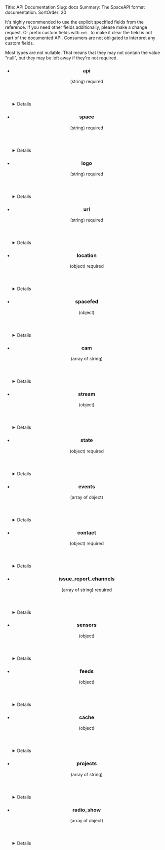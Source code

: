 Title: API Documentation
Slug: docs
Summary: The SpaceAPI format documentation.
SortOrder: 20

It's highly recommended to use the explicit specified fields from the
reference. If you need other fields additionally, please make a change request.
Or prefix custom fields with `ext_` to make it clear the field is not part of
the documented API. Consumers are not obligated to interpret any custom fields.

Most types are not nullable. That means that they may not contain the value "null",
but they may be left away if they're not required.

<ul class="group apidocs">
<li><section class="item">
<header>
<h3>api</h3><span class="type">(string)</span>
<span class="tag required">required</span>
</header>
<details class="togglable">
<summary>Details</summary>
<div>
<p>The version of SpaceAPI your endpoint uses</p>
<h4>Valid values</h4>
<p><code>0.13</code></p>
<div></details>
</section></li>
<li><section class="item">
<header>
<h3>space</h3><span class="type">(string)</span>
<span class="tag required">required</span>
</header>
<details class="togglable">
<summary>Details</summary>
<div>
<p>The name of your space</p>
<div></details>
</section></li>
<li><section class="item">
<header>
<h3>logo</h3><span class="type">(string)</span>
<span class="tag required">required</span>
</header>
<details class="togglable">
<summary>Details</summary>
<div>
<p>URL to your space logo</p>
<div></details>
</section></li>
<li><section class="item">
<header>
<h3>url</h3><span class="type">(string)</span>
<span class="tag required">required</span>
</header>
<details class="togglable">
<summary>Details</summary>
<div>
<p>URL to your space website</p>
<div></details>
</section></li>
<li><section class="item">
<header>
<h3>location</h3><span class="type">(object)</span>
<span class="tag required">required</span>
</header>
<details class="togglable">
<summary>Details</summary>
<div>
<p>Position data such as a postal address or geographic coordinates</p>
<h4>Nested object properties</h4>
<ul class="group">
<li><section class="item">
<header>
<h3>address</h3><span class="type">(string)</span>
</header>
<details class="togglable">
<summary>Details</summary>
<div>
<p>The postal address of your space (street, block, housenumber, zip code, city, whatever you usually need in your country, and the country itself).<br>Examples: <ul><li>Netzladen e.V., Breite Straße 74, 53111 Bonn, Germany</li></ul></p>
<div></details>
</section></li>
<li><section class="item">
<header>
<h3>lat</h3><span class="type">(number)</span>
<span class="tag required">required</span>
</header>
<details class="togglable">
<summary>Details</summary>
<div>
<p>Latitude of your space location, in degree with decimal places. Use positive values for locations north of the equator, negative values for locations south of equator.</p>
<div></details>
</section></li>
<li><section class="item">
<header>
<h3>lon</h3><span class="type">(number)</span>
<span class="tag required">required</span>
</header>
<details class="togglable">
<summary>Details</summary>
<div>
<p>Longitude of your space location, in degree with decimal places. Use positive values for locations west of Greenwich, and negative values for locations east of Greenwich.</p>
<div></details>
</section></li>
</ul>
<div></details>
</section></li>
<li><section class="item">
<header>
<h3>spacefed</h3><span class="type">(object)</span>
</header>
<details class="togglable">
<summary>Details</summary>
<div>
<p>A flag indicating if the hackerspace uses SpaceFED, a federated login scheme so that visiting hackers can use the space WiFi with their home space credentials.</p>
<h4>Nested object properties</h4>
<ul class="group">
<li><section class="item">
<header>
<h3>spacenet</h3><span class="type">(boolean)</span>
<span class="tag required">required</span>
</header>
<details class="togglable">
<summary>Details</summary>
<div>
<p>See the <a target="_blank" href="https://spacefed.net/wiki/index.php/Category:Howto/Spacenet">wiki</a>.</p>
<div></details>
</section></li>
<li><section class="item">
<header>
<h3>spacesaml</h3><span class="type">(boolean)</span>
<span class="tag required">required</span>
</header>
<details class="togglable">
<summary>Details</summary>
<div>
<p>See the <a target="_blank" href="https://spacefed.net/wiki/index.php/Category:Howto/Spacesaml">wiki</a>.</p>
<div></details>
</section></li>
<li><section class="item">
<header>
<h3>spacephone</h3><span class="type">(boolean)</span>
<span class="tag required">required</span>
</header>
<details class="togglable">
<summary>Details</summary>
<div>
<p>See the <a target="_blank" href="https://spacefed.net/wiki/index.php/Category:Howto/Spacephone">wiki</a>.</p>
<div></details>
</section></li>
</ul>
<div></details>
</section></li>
<li><section class="item">
<header>
<h3>cam</h3><span class="type">(array of string)</span>
</header>
<details class="togglable">
<summary>Details</summary>
<div>
<p>URL(s) of webcams in your space</p>
<h4>Minimum number of items</h4>
<p>1</p>
<h4>Nested array items</h4>
<span>string</span>
<div></details>
</section></li>
<li><section class="item">
<header>
<h3>stream</h3><span class="type">(object)</span>
</header>
<details class="togglable">
<summary>Details</summary>
<div>
<p>A mapping of stream types to stream URLs.If you use other stream types make a <a href="add-your-space" target="_blank">change request</a> or prefix yours with <samp>ext_</samp> .</p>
<h4>Nested object properties</h4>
<ul class="group">
<li><section class="item">
<header>
<h3>m4</h3><span class="type">(string)</span>
</header>
<details class="togglable">
<summary>Details</summary>
<div>
<p>Your mpg stream URL. Example: <samp>{"mp4": "http//example.org/stream.mpg"}</samp></p>
<div></details>
</section></li>
<li><section class="item">
<header>
<h3>mjpeg</h3><span class="type">(string)</span>
</header>
<details class="togglable">
<summary>Details</summary>
<div>
<p>Your mjpeg stream URL. Example: <samp>{"mjpeg": "http://example.org/stream.mjpeg"}</samp></p>
<div></details>
</section></li>
<li><section class="item">
<header>
<h3>ustream</h3><span class="type">(string)</span>
</header>
<details class="togglable">
<summary>Details</summary>
<div>
<p>Your ustream stream URL. Example: <samp>{"ustream": "http://www.ustream.tv/channel/hackspsps"}</samp></p>
<div></details>
</section></li>
</ul>
<div></details>
</section></li>
<li><section class="item">
<header>
<h3>state</h3><span class="type">(object)</span>
<span class="tag required">required</span>
</header>
<details class="togglable">
<summary>Details</summary>
<div>
<p>A collection of status-related data: actual open/closed status, icons, last change timestamp etc.</p>
<h4>Nested object properties</h4>
<ul class="group">
<li><section class="item">
<header>
<h3>open</h3><span class="type">(boolean)</span>
<span class="tag required">required</span>
<span class="tag nullable">nullable</span>
</header>
<details class="togglable">
<summary>Details</summary>
<div>
<p>A flag which indicates if the space is currently open or closed. The state 'undefined' can be achieved by assigning this field the value 'null' (without the quotes). In most (all?) programming languages this is evaluated to false so that no app should break</p>
<div></details>
</section></li>
<li><section class="item">
<header>
<h3>lastchange</h3><span class="type">(number)</span>
</header>
<details class="togglable">
<summary>Details</summary>
<div>
<p>The Unix timestamp when the space status changed most recently</p>
<div></details>
</section></li>
<li><section class="item">
<header>
<h3>trigger_person</h3><span class="type">(string)</span>
</header>
<details class="togglable">
<summary>Details</summary>
<div>
<p>The person who lastly changed the state e.g. opened or closed the space.</p>
<div></details>
</section></li>
<li><section class="item">
<header>
<h3>message</h3><span class="type">(string)</span>
</header>
<details class="togglable">
<summary>Details</summary>
<div>
<p>An additional free-form string, could be something like <samp>'open for public'</samp>, <samp>'members only'</samp> or whatever you want it to be</p>
<div></details>
</section></li>
<li><section class="item">
<header>
<h3>icon</h3><span class="type">(object)</span>
</header>
<details class="togglable">
<summary>Details</summary>
<div>
<p>Icons that show the status graphically</p>
<h4>Nested object properties</h4>
<ul class="group">
<li><section class="item">
<header>
<h3>open</h3><span class="type">(string)</span>
<span class="tag required">required</span>
</header>
<details class="togglable">
<summary>Details</summary>
<div>
<p>The URL to your customized space logo showing an open space</p>
<div></details>
</section></li>
<li><section class="item">
<header>
<h3>closed</h3><span class="type">(string)</span>
<span class="tag required">required</span>
</header>
<details class="togglable">
<summary>Details</summary>
<div>
<p>The URL to your customized space logo showing a closed space</p>
<div></details>
</section></li>
</ul>
<div></details>
</section></li>
</ul>
<div></details>
</section></li>
<li><section class="item">
<header>
<h3>events</h3><span class="type">(array of object)</span>
</header>
<details class="togglable">
<summary>Details</summary>
<div>
<p>Events which happened recently in your space and which could be interesting to the public, like 'User X has entered/triggered/did something at timestamp Z'</p>
<h4>Nested array items</h4>
<ul class="group">
<li><section class="item">
<header>
<h3>name</h3><span class="type">(string)</span>
<span class="tag required">required</span>
</header>
<details class="togglable">
<summary>Details</summary>
<div>
<p>Name or other identity of the subject (e.g. <samp>J. Random Hacker</samp>, <samp>fridge</samp>, <samp>3D printer</samp>, …)</p>
<div></details>
</section></li>
<li><section class="item">
<header>
<h3>type</h3><span class="type">(string)</span>
<span class="tag required">required</span>
</header>
<details class="togglable">
<summary>Details</summary>
<div>
<p>Action (e.g. <samp>check-in</samp>, <samp>check-out</samp>, <samp>finish-print</samp>, …). Define your own actions and use them consistently, canonical actions are not (yet) specified</p>
<div></details>
</section></li>
<li><section class="item">
<header>
<h3>timestamp</h3><span class="type">(number)</span>
<span class="tag required">required</span>
</header>
<details class="togglable">
<summary>Details</summary>
<div>
<p>Unix timestamp when the event occured</p>
<div></details>
</section></li>
<li><section class="item">
<header>
<h3>extra</h3><span class="type">(string)</span>
</header>
<details class="togglable">
<summary>Details</summary>
<div>
<p>A custom text field to give more information about the event</p>
<div></details>
</section></li>
</ul>
<div></details>
</section></li>
<li><section class="item">
<header>
<h3>contact</h3><span class="type">(object)</span>
<span class="tag required">required</span>
</header>
<details class="togglable">
<summary>Details</summary>
<div>
<p>Contact information about your space. You must define at least one which is in the list of allowed values of the issue_report_channels field.</p>
<h4>Nested object properties</h4>
<ul class="group">
<li><section class="item">
<header>
<h3>phone</h3><span class="type">(string)</span>
</header>
<details class="togglable">
<summary>Details</summary>
<div>
<p>Phone number, including country code with a leading plus sign. Example: <samp>+1 800 555 4567</samp></p>
<div></details>
</section></li>
<li><section class="item">
<header>
<h3>sip</h3><span class="type">(string)</span>
</header>
<details class="togglable">
<summary>Details</summary>
<div>
<p>URI for Voice-over-IP via SIP. Example: <samp>sip:yourspace@sip.example.org</samp></p>
<div></details>
</section></li>
<li><section class="item">
<header>
<h3>keymasters</h3><span class="type">(array of object)</span>
</header>
<details class="togglable">
<summary>Details</summary>
<div>
<p>Persons who carry a key and are able to open the space upon request. One of the fields irc_nick, phone, email or twitter must be specified.</p>
<h4>Minimum number of items</h4>
<p>1</p>
<h4>Nested array items</h4>
<ul class="group">
<li><section class="item">
<header>
<h3>name</h3><span class="type">(string)</span>
</header>
<details class="togglable">
<summary>Details</summary>
<div>
<p>Real name</p>
<div></details>
</section></li>
<li><section class="item">
<header>
<h3>irc_nick</h3><span class="type">(string)</span>
</header>
<details class="togglable">
<summary>Details</summary>
<div>
<p>Contact the person with this nickname directly in irc if available. The irc channel to be used is defined in the contact/irc field.</p>
<div></details>
</section></li>
<li><section class="item">
<header>
<h3>phone</h3><span class="type">(string)</span>
</header>
<details class="togglable">
<summary>Details</summary>
<div>
<p>Example: <samp>['+1 800 555 4567','+1 800 555 4544']</samp></p>
<div></details>
</section></li>
<li><section class="item">
<header>
<h3>email</h3><span class="type">(string)</span>
</header>
<details class="togglable">
<summary>Details</summary>
<div>
<p>Email address which can be base64 encoded.</p>
<div></details>
</section></li>
<li><section class="item">
<header>
<h3>twitter</h3><span class="type">(string)</span>
</header>
<details class="togglable">
<summary>Details</summary>
<div>
<p>Twitter username with leading <samp>@</samp>.</p>
<div></details>
</section></li>
</ul>
<div></details>
</section></li>
<li><section class="item">
<header>
<h3>irc</h3><span class="type">(string)</span>
</header>
<details class="togglable">
<summary>Details</summary>
<div>
<p>URL of the IRC channel, in the form <samp>irc://example.org/#channelname</samp></p>
<div></details>
</section></li>
<li><section class="item">
<header>
<h3>twitter</h3><span class="type">(string)</span>
</header>
<details class="togglable">
<summary>Details</summary>
<div>
<p>Twitter handle, with leading @</p>
<div></details>
</section></li>
<li><section class="item">
<header>
<h3>facebook</h3><span class="type">(string)</span>
</header>
<details class="togglable">
<summary>Details</summary>
<div>
<p>Facebook account URL.</p>
<div></details>
</section></li>
<li><section class="item">
<header>
<h3>google</h3><span class="type">(object)</span>
</header>
<details class="togglable">
<summary>Details</summary>
<div>
<p>Google services.</p>
<h4>Nested object properties</h4>
<ul class="group">
<li><section class="item">
<header>
<h3>plus</h3><span class="type">(string)</span>
</header>
<details class="togglable">
<summary>Details</summary>
<div>
<p>Google plus URL.</p>
<div></details>
</section></li>
</ul>
<div></details>
</section></li>
<li><section class="item">
<header>
<h3>identica</h3><span class="type">(string)</span>
</header>
<details class="togglable">
<summary>Details</summary>
<div>
<p>Identi.ca or StatusNet account, in the form <samp>yourspace@example.org</samp></p>
<div></details>
</section></li>
<li><section class="item">
<header>
<h3>foursquare</h3><span class="type">(string)</span>
</header>
<details class="togglable">
<summary>Details</summary>
<div>
<p>Foursquare ID, in the form <samp>4d8a9114d85f3704eab301dc</samp>.</p>
<div></details>
</section></li>
<li><section class="item">
<header>
<h3>email</h3><span class="type">(string)</span>
</header>
<details class="togglable">
<summary>Details</summary>
<div>
<p>E-mail address for contacting your space. If this is a mailing list consider to use the contact/ml field.</p>
<div></details>
</section></li>
<li><section class="item">
<header>
<h3>ml</h3><span class="type">(string)</span>
</header>
<details class="togglable">
<summary>Details</summary>
<div>
<p>The e-mail address of your mailing list. If you use Google Groups then the e-mail looks like <samp>your-group@googlegroups.com</samp>.</p>
<div></details>
</section></li>
<li><section class="item">
<header>
<h3>jabber</h3><span class="type">(string)</span>
</header>
<details class="togglable">
<summary>Details</summary>
<div>
<p>A public Jabber/XMPP multi-user chatroom in the form <samp>chatroom@conference.example.net</samp></p>
<div></details>
</section></li>
<li><section class="item">
<header>
<h3>issue_mail</h3><span class="type">(string)</span>
</header>
<details class="togglable">
<summary>Details</summary>
<div>
<p>A seperate email address for issue reports (see the <em>issue_report_channels</em> field). This value can be Base64-encoded.</p>
<div></details>
</section></li>
</ul>
<div></details>
</section></li>
<li><section class="item">
<header>
<h3>issue_report_channels</h3><span class="type">(array of string)</span>
<span class="tag required">required</span>
</header>
<details class="togglable">
<summary>Details</summary>
<div>
<p>This array defines all communication channels where you want to get automated issue reports about your SpaceAPI endpoint from the revalidator. This field is meant for internal usage only and it should never be consumed by any app. At least one channel must be defined. Please consider that when using <samp>ml</samp> the mailing list moderator has to moderate incoming emails or add the sender email to the subscribers. If you don't break your SpaceAPI implementation you won't get any notifications ;-)</p>
<h4>Minimum number of items</h4>
<p>1</p>
<h4>Nested array items</h4>
<span>string</span>
<h5>Valid values</h5>
<p><code>email</code> | <code>issue_mail</code> | <code>twitter</code> | <code>ml</code></p>
<div></details>
</section></li>
<li><section class="item">
<header>
<h3>sensors</h3><span class="type">(object)</span>
</header>
<details class="togglable">
<summary>Details</summary>
<div>
<p>Data of various sensors in your space (e.g. temperature, humidity, amount of Club-Mate left, …). The only canonical property is the <em>temp</em> property, additional sensor types may be defined by you. In this case, you are requested to share your definition for inclusion in this specification.</p>
<h4>Nested object properties</h4>
<ul class="group">
<li><section class="item">
<header>
<h3>temperature</h3><span class="type">(array of object)</span>
</header>
<details class="togglable">
<summary>Details</summary>
<div>
<p>Temperature sensor. To convert from one unit of temperature to another consider <a href="http://en.wikipedia.org/wiki/Temperature_conversion_formulas" target="_blank">Wikipedia</a>.</p>
<h4>Nested array items</h4>
<ul class="group">
<li><section class="item">
<header>
<h3>value</h3><span class="type">(number)</span>
<span class="tag required">required</span>
</header>
<details class="togglable">
<summary>Details</summary>
<div>
<p>The sensor value</p>
<div></details>
</section></li>
<li><section class="item">
<header>
<h3>unit</h3><span class="type">(string)</span>
<span class="tag required">required</span>
</header>
<details class="togglable">
<summary>Details</summary>
<div>
<p>The unit of the sensor value.</p>
<h4>Valid values</h4>
<p><code>°C</code> | <code>°F</code> | <code>K</code> | <code>°De</code> | <code>°N</code> | <code>°R</code> | <code>°Ré</code> | <code>°Rø</code></p>
<div></details>
</section></li>
<li><section class="item">
<header>
<h3>location</h3><span class="type">(string)</span>
<span class="tag required">required</span>
</header>
<details class="togglable">
<summary>Details</summary>
<div>
<p>The location of your sensor such as <samp>Outside</samp>, <samp>Inside</samp>, <samp>Ceiling</samp>, <samp>Roof</samp> or <samp>Room 1</samp>.</p>
<div></details>
</section></li>
<li><section class="item">
<header>
<h3>name</h3><span class="type">(string)</span>
</header>
<details class="togglable">
<summary>Details</summary>
<div>
<p>This field is an additional field to give your sensor a name. This can be useful if you have multiple sensors in the same location.</p>
<div></details>
</section></li>
<li><section class="item">
<header>
<h3>description</h3><span class="type">(string)</span>
</header>
<details class="togglable">
<summary>Details</summary>
<div>
<p>An extra field that you can use to attach some additional information to this sensor instance.</p>
<div></details>
</section></li>
</ul>
<div></details>
</section></li>
<li><section class="item">
<header>
<h3>door_locked</h3><span class="type">(array of object)</span>
</header>
<details class="togglable">
<summary>Details</summary>
<div>
<p>Sensor type to indicate if a certain door is locked.</p>
<h4>Nested array items</h4>
<ul class="group">
<li><section class="item">
<header>
<h3>value</h3><span class="type">(boolean)</span>
<span class="tag required">required</span>
</header>
<details class="togglable">
<summary>Details</summary>
<div>
<p>The sensor value</p>
<div></details>
</section></li>
<li><section class="item">
<header>
<h3>location</h3><span class="type">(string)</span>
<span class="tag required">required</span>
</header>
<details class="togglable">
<summary>Details</summary>
<div>
<p>The location of your sensor such as <samp>front door</samp>, <samp>chill room</samp> or <samp>lab</samp>.</p>
<div></details>
</section></li>
<li><section class="item">
<header>
<h3>name</h3><span class="type">(string)</span>
</header>
<details class="togglable">
<summary>Details</summary>
<div>
<p>This field is an additional field to give your sensor a name. This can be useful if you have multiple sensors in the same location.</p>
<div></details>
</section></li>
<li><section class="item">
<header>
<h3>description</h3><span class="type">(string)</span>
</header>
<details class="togglable">
<summary>Details</summary>
<div>
<p>An extra field that you can use to attach some additional information to this sensor instance.</p>
<div></details>
</section></li>
</ul>
<div></details>
</section></li>
<li><section class="item">
<header>
<h3>barometer</h3><span class="type">(array of object)</span>
</header>
<details class="togglable">
<summary>Details</summary>
<div>
<p>Barometer sensor</p>
<h4>Nested array items</h4>
<ul class="group">
<li><section class="item">
<header>
<h3>value</h3><span class="type">(number)</span>
<span class="tag required">required</span>
</header>
<details class="togglable">
<summary>Details</summary>
<div>
<p>The sensor value</p>
<div></details>
</section></li>
<li><section class="item">
<header>
<h3>unit</h3><span class="type">(string)</span>
<span class="tag required">required</span>
</header>
<details class="togglable">
<summary>Details</summary>
<div>
<p>The unit of the sensor value. You should always define the unit though if the sensor is a flag of a boolean type then you can of course omit it.</p>
<h4>Valid values</h4>
<p><code>hPA</code></p>
<div></details>
</section></li>
<li><section class="item">
<header>
<h3>location</h3><span class="type">(string)</span>
<span class="tag required">required</span>
</header>
<details class="togglable">
<summary>Details</summary>
<div>
<p>The location of your sensor such as <samp>Outside</samp>, <samp>Inside</samp>, <samp>Ceiling</samp>, <samp>Roof</samp> or <samp>Room 1</samp>.</p>
<div></details>
</section></li>
<li><section class="item">
<header>
<h3>name</h3><span class="type">(string)</span>
</header>
<details class="togglable">
<summary>Details</summary>
<div>
<p>This field is an additional field to give your sensor a name. This can be useful if you have multiple sensors in the same location.</p>
<div></details>
</section></li>
<li><section class="item">
<header>
<h3>description</h3><span class="type">(string)</span>
</header>
<details class="togglable">
<summary>Details</summary>
<div>
<p>An extra field that you can use to attach some additional information to this sensor instance.</p>
<div></details>
</section></li>
</ul>
<div></details>
</section></li>
<li><section class="item">
<header>
<h3>radiation</h3><span class="type">(object)</span>
</header>
<details class="togglable">
<summary>Details</summary>
<div>
<p>Compound radiation sensor. Check this <a rel="nofollow" href="https://sites.google.com/site/diygeigercounter/gm-tubes-supported" target="_blank">resource</a>.</p>
<h4>Nested object properties</h4>
<ul class="group">
<li><section class="item">
<header>
<h3>alpha</h3><span class="type">(array of object)</span>
</header>
<details class="togglable">
<summary>Details</summary>
<div>
<p>An alpha sensor</p>
<h4>Nested array items</h4>
<ul class="group">
<li><section class="item">
<header>
<h3>value</h3><span class="type">(number)</span>
<span class="tag required">required</span>
</header>
<details class="togglable">
<summary>Details</summary>
<div>
<p>Observed counts per minute (ocpm) or actual radiation value. If the value are the observed counts then the dead_time and conversion_factor fields must be defined as well. CPM formula: <div>cpm = ocpm ( 1 + 1 / (1 - ocpm x dead_time) )</div> Conversion formula: <div>µSv/h = cpm x conversion_factor</div></p>
<div></details>
</section></li>
<li><section class="item">
<header>
<h3>unit</h3><span class="type">(string)</span>
<span class="tag required">required</span>
</header>
<details class="togglable">
<summary>Details</summary>
<div>
<p>Choose the appropriate unit for your radiation sensor instance.</p>
<h4>Valid values</h4>
<p><code>cpm</code> | <code>r/h</code> | <code>µSv/h</code> | <code>mSv/a</code> | <code>µSv/a</code></p>
<div></details>
</section></li>
<li><section class="item">
<header>
<h3>dead_time</h3><span class="type">(number)</span>
</header>
<details class="togglable">
<summary>Details</summary>
<div>
<p>The dead time in µs. See the description of the value field to see how to use the dead time.</p>
<div></details>
</section></li>
<li><section class="item">
<header>
<h3>conversion_factor</h3><span class="type">(number)</span>
</header>
<details class="togglable">
<summary>Details</summary>
<div>
<p>The conversion from the <em>cpm</em> unit to another unit hardly depends on your tube type. See the description of the value field to see how to use the conversion factor. <strong>Note:</strong> only trust your manufacturer if it comes to the actual factor value. The internet seems <a rel="nofollow" href="http://sapporohibaku.wordpress.com/2011/10/15/conversion-factor/" target="_blank">full of wrong copy & pastes</a>, don't even trust your neighbour hackerspace. If in doubt ask the tube manufacturer.</p>
<div></details>
</section></li>
<li><section class="item">
<header>
<h3>location</h3><span class="type">(string)</span>
</header>
<details class="togglable">
<summary>Details</summary>
<div>
<p>The location of your sensor such as <samp>Outside</samp>, <samp>Inside</samp>, <samp>Ceiling</samp>, <samp>Roof</samp> or <samp>Room 1</samp>.</p>
<div></details>
</section></li>
<li><section class="item">
<header>
<h3>name</h3><span class="type">(string)</span>
</header>
<details class="togglable">
<summary>Details</summary>
<div>
<p>This field is an additional field to give your sensor a name. This can be useful if you have multiple sensors in the same location.</p>
<div></details>
</section></li>
<li><section class="item">
<header>
<h3>description</h3><span class="type">(string)</span>
</header>
<details class="togglable">
<summary>Details</summary>
<div>
<p>An extra field that you can use to attach some additional information to this sensor instance.</p>
<div></details>
</section></li>
</ul>
<div></details>
</section></li>
<li><section class="item">
<header>
<h3>beta</h3><span class="type">(array of object)</span>
</header>
<details class="togglable">
<summary>Details</summary>
<div>
<p>A beta sensor</p>
<h4>Nested array items</h4>
<ul class="group">
<li><section class="item">
<header>
<h3>value</h3><span class="type">(number)</span>
<span class="tag required">required</span>
</header>
<details class="togglable">
<summary>Details</summary>
<div>
<p>Observed counts per minute (ocpm) or actual radiation value. If the value are the observed counts then the dead_time and conversion_factor fields must be defined as well. CPM formula: <div>cpm = ocpm ( 1 + 1 / (1 - ocpm x dead_time) )</div> Conversion formula: <div>µSv/h = cpm x conversion_factor</div></p>
<div></details>
</section></li>
<li><section class="item">
<header>
<h3>unit</h3><span class="type">(string)</span>
<span class="tag required">required</span>
</header>
<details class="togglable">
<summary>Details</summary>
<div>
<p>Choose the appropriate unit for your radiation sensor instance.</p>
<h4>Valid values</h4>
<p><code>cpm</code> | <code>r/h</code> | <code>µSv/h</code> | <code>mSv/a</code> | <code>µSv/a</code></p>
<div></details>
</section></li>
<li><section class="item">
<header>
<h3>dead_time</h3><span class="type">(number)</span>
</header>
<details class="togglable">
<summary>Details</summary>
<div>
<p>The dead time in µs. See the description of the value field to see how to use the dead time.</p>
<div></details>
</section></li>
<li><section class="item">
<header>
<h3>conversion_factor</h3><span class="type">(number)</span>
</header>
<details class="togglable">
<summary>Details</summary>
<div>
<p>The conversion from the <em>cpm</em> unit to another unit hardly depends on your tube type. See the description of the value field to see how to use the conversion factor. <strong>Note:</strong> only trust your manufacturer if it comes to the actual factor value. The internet seems <a rel="nofollow" href="http://sapporohibaku.wordpress.com/2011/10/15/conversion-factor/" target="_blank">full of wrong copy & pastes</a>, don't even trust your neighbour hackerspace. If in doubt ask the tube manufacturer.</p>
<div></details>
</section></li>
<li><section class="item">
<header>
<h3>location</h3><span class="type">(string)</span>
</header>
<details class="togglable">
<summary>Details</summary>
<div>
<p>The location of your sensor such as <samp>Outside</samp>, <samp>Inside</samp>, <samp>Ceiling</samp>, <samp>Roof</samp> or <samp>Room 1</samp>.</p>
<div></details>
</section></li>
<li><section class="item">
<header>
<h3>name</h3><span class="type">(string)</span>
</header>
<details class="togglable">
<summary>Details</summary>
<div>
<p>This field is an additional field to give your sensor a name. This can be useful if you have multiple sensors in the same location.</p>
<div></details>
</section></li>
<li><section class="item">
<header>
<h3>description</h3><span class="type">(string)</span>
</header>
<details class="togglable">
<summary>Details</summary>
<div>
<p>An extra field that you can use to attach some additional information to this sensor instance.</p>
<div></details>
</section></li>
</ul>
<div></details>
</section></li>
<li><section class="item">
<header>
<h3>gamma</h3><span class="type">(array of object)</span>
</header>
<details class="togglable">
<summary>Details</summary>
<div>
<p>A gamma sensor</p>
<h4>Nested array items</h4>
<ul class="group">
<li><section class="item">
<header>
<h3>value</h3><span class="type">(number)</span>
<span class="tag required">required</span>
</header>
<details class="togglable">
<summary>Details</summary>
<div>
<p>Observed counts per minute (ocpm) or actual radiation value. If the value are the observed counts then the dead_time and conversion_factor fields must be defined as well. CPM formula: <div>cpm = ocpm ( 1 + 1 / (1 - ocpm x dead_time) )</div> Conversion formula: <div>µSv/h = cpm x conversion_factor</div></p>
<div></details>
</section></li>
<li><section class="item">
<header>
<h3>unit</h3><span class="type">(string)</span>
<span class="tag required">required</span>
</header>
<details class="togglable">
<summary>Details</summary>
<div>
<p>Choose the appropriate unit for your radiation sensor instance.</p>
<h4>Valid values</h4>
<p><code>cpm</code> | <code>r/h</code> | <code>µSv/h</code> | <code>mSv/a</code> | <code>µSv/a</code></p>
<div></details>
</section></li>
<li><section class="item">
<header>
<h3>dead_time</h3><span class="type">(number)</span>
</header>
<details class="togglable">
<summary>Details</summary>
<div>
<p>The dead time in µs. See the description of the value field to see how to use the dead time.</p>
<div></details>
</section></li>
<li><section class="item">
<header>
<h3>conversion_factor</h3><span class="type">(number)</span>
</header>
<details class="togglable">
<summary>Details</summary>
<div>
<p>The conversion from the <em>cpm</em> unit to another unit hardly depends on your tube type. See the description of the value field to see how to use the conversion factor. <strong>Note:</strong> only trust your manufacturer if it comes to the actual factor value. The internet seems <a rel="nofollow" href="http://sapporohibaku.wordpress.com/2011/10/15/conversion-factor/" target="_blank">full of wrong copy & pastes</a>, don't even trust your neighbour hackerspace. If in doubt ask the tube manufacturer.</p>
<div></details>
</section></li>
<li><section class="item">
<header>
<h3>location</h3><span class="type">(string)</span>
</header>
<details class="togglable">
<summary>Details</summary>
<div>
<p>The location of your sensor such as <samp>Outside</samp>, <samp>Inside</samp>, <samp>Ceiling</samp>, <samp>Roof</samp> or <samp>Room 1</samp>.</p>
<div></details>
</section></li>
<li><section class="item">
<header>
<h3>name</h3><span class="type">(string)</span>
</header>
<details class="togglable">
<summary>Details</summary>
<div>
<p>This field is an additional field to give your sensor a name. This can be useful if you have multiple sensors in the same location.</p>
<div></details>
</section></li>
<li><section class="item">
<header>
<h3>description</h3><span class="type">(string)</span>
</header>
<details class="togglable">
<summary>Details</summary>
<div>
<p>An extra field that you can use to attach some additional information to this sensor instance.</p>
<div></details>
</section></li>
</ul>
<div></details>
</section></li>
<li><section class="item">
<header>
<h3>beta_gamma</h3><span class="type">(array of object)</span>
</header>
<details class="togglable">
<summary>Details</summary>
<div>
<p>A sensor which cannot filter beta and gamma radiation seperately.</p>
<h4>Nested array items</h4>
<ul class="group">
<li><section class="item">
<header>
<h3>value</h3><span class="type">(number)</span>
<span class="tag required">required</span>
</header>
<details class="togglable">
<summary>Details</summary>
<div>
<p>Observed counts per minute (ocpm) or actual radiation value. If the value are the observed counts then the dead_time and conversion_factor fields must be defined as well. CPM formula: <div>cpm = ocpm ( 1 + 1 / (1 - ocpm x dead_time) )</div> Conversion formula: <div>µSv/h = cpm x conversion_factor</div></p>
<div></details>
</section></li>
<li><section class="item">
<header>
<h3>unit</h3><span class="type">(string)</span>
<span class="tag required">required</span>
</header>
<details class="togglable">
<summary>Details</summary>
<div>
<p>Choose the appropriate unit for your radiation sensor instance.</p>
<h4>Valid values</h4>
<p><code>cpm</code> | <code>r/h</code> | <code>µSv/h</code> | <code>mSv/a</code> | <code>µSv/a</code></p>
<div></details>
</section></li>
<li><section class="item">
<header>
<h3>dead_time</h3><span class="type">(number)</span>
</header>
<details class="togglable">
<summary>Details</summary>
<div>
<p>The dead time in µs. See the description of the value field to see how to use the dead time.</p>
<div></details>
</section></li>
<li><section class="item">
<header>
<h3>conversion_factor</h3><span class="type">(number)</span>
</header>
<details class="togglable">
<summary>Details</summary>
<div>
<p>The conversion from the <em>cpm</em> unit to another unit hardly depends on your tube type. See the description of the value field to see how to use the conversion factor. <strong>Note:</strong> only trust your manufacturer if it comes to the actual factor value. The internet seems <a rel="nofollow" href="http://sapporohibaku.wordpress.com/2011/10/15/conversion-factor/" target="_blank">full of wrong copy & pastes</a>, don't even trust your neighbour hackerspace. If in doubt ask the tube manufacturer.</p>
<div></details>
</section></li>
<li><section class="item">
<header>
<h3>location</h3><span class="type">(string)</span>
</header>
<details class="togglable">
<summary>Details</summary>
<div>
<p>The location of your sensor such as <samp>Outside</samp>, <samp>Inside</samp>, <samp>Ceiling</samp>, <samp>Roof</samp> or <samp>Room 1</samp>.</p>
<div></details>
</section></li>
<li><section class="item">
<header>
<h3>name</h3><span class="type">(string)</span>
</header>
<details class="togglable">
<summary>Details</summary>
<div>
<p>This field is an additional field to give your sensor a name. This can be useful if you have multiple sensors in the same location.</p>
<div></details>
</section></li>
<li><section class="item">
<header>
<h3>description</h3><span class="type">(string)</span>
</header>
<details class="togglable">
<summary>Details</summary>
<div>
<p>An extra field that you can use to attach some additional information to this sensor instance.</p>
<div></details>
</section></li>
</ul>
<div></details>
</section></li>
</ul>
<div></details>
</section></li>
<li><section class="item">
<header>
<h3>humidity</h3><span class="type">(array of object)</span>
</header>
<details class="togglable">
<summary>Details</summary>
<div>
<p>Humidity sensor</p>
<h4>Nested array items</h4>
<ul class="group">
<li><section class="item">
<header>
<h3>value</h3><span class="type">(number)</span>
<span class="tag required">required</span>
</header>
<details class="togglable">
<summary>Details</summary>
<div>
<p>The sensor value</p>
<div></details>
</section></li>
<li><section class="item">
<header>
<h3>unit</h3><span class="type">(string)</span>
<span class="tag required">required</span>
</header>
<details class="togglable">
<summary>Details</summary>
<div>
<p>The unit of the sensor value. You should always define the unit though if the sensor is a flag of a boolean type then you can of course omit it.</p>
<h4>Valid values</h4>
<p><code>%</code></p>
<div></details>
</section></li>
<li><section class="item">
<header>
<h3>location</h3><span class="type">(string)</span>
<span class="tag required">required</span>
</header>
<details class="togglable">
<summary>Details</summary>
<div>
<p>The location of your sensor such as <samp>Outside</samp>, <samp>Inside</samp>, <samp>Ceiling</samp>, <samp>Roof</samp> or <samp>Room 1</samp>.</p>
<div></details>
</section></li>
<li><section class="item">
<header>
<h3>name</h3><span class="type">(string)</span>
</header>
<details class="togglable">
<summary>Details</summary>
<div>
<p>This field is an additional field to give your sensor a name. This can be useful if you have multiple sensors in the same location.</p>
<div></details>
</section></li>
<li><section class="item">
<header>
<h3>description</h3><span class="type">(string)</span>
</header>
<details class="togglable">
<summary>Details</summary>
<div>
<p>An extra field that you can use to attach some additional information to this sensor instance.</p>
<div></details>
</section></li>
</ul>
<div></details>
</section></li>
<li><section class="item">
<header>
<h3>beverage_supply</h3><span class="type">(array of object)</span>
</header>
<details class="togglable">
<summary>Details</summary>
<div>
<p>How much Mate and beer is in your fridge?</p>
<h4>Nested array items</h4>
<ul class="group">
<li><section class="item">
<header>
<h3>value</h3><span class="type">(number)</span>
<span class="tag required">required</span>
</header>
<details class="togglable">
<summary>Details</summary>
<div>
<p>The sensor value</p>
<div></details>
</section></li>
<li><section class="item">
<header>
<h3>unit</h3><span class="type">(string)</span>
<span class="tag required">required</span>
</header>
<details class="togglable">
<summary>Details</summary>
<div>
<p>The unit, either <samp>btl</samp> for bottles or <samp>crt</samp> for crates.</p>
<h4>Valid values</h4>
<p><code>btl</code> | <code>crt</code></p>
<div></details>
</section></li>
<li><section class="item">
<header>
<h3>location</h3><span class="type">(string)</span>
</header>
<details class="togglable">
<summary>Details</summary>
<div>
<p>The location of your sensor such as <samp>Room 1</samp> or <samp>Room 2</samp> or <samp>Room 3</samp>, <samp>Roof</samp> or <samp>Room 1</samp>.</p>
<div></details>
</section></li>
<li><section class="item">
<header>
<h3>name</h3><span class="type">(string)</span>
</header>
<details class="togglable">
<summary>Details</summary>
<div>
<p>This field is an additional field to give your sensor a name. This can be useful if you have multiple sensors in the same location.</p>
<div></details>
</section></li>
<li><section class="item">
<header>
<h3>description</h3><span class="type">(string)</span>
</header>
<details class="togglable">
<summary>Details</summary>
<div>
<p>An extra field that you can use to attach some additional information to this sensor instance.</p>
<div></details>
</section></li>
</ul>
<div></details>
</section></li>
<li><section class="item">
<header>
<h3>power_consumption</h3><span class="type">(array of object)</span>
</header>
<details class="togglable">
<summary>Details</summary>
<div>
<p>The power consumption of a specific device or of your whole space.</p>
<h4>Nested array items</h4>
<ul class="group">
<li><section class="item">
<header>
<h3>value</h3><span class="type">(number)</span>
<span class="tag required">required</span>
</header>
<details class="togglable">
<summary>Details</summary>
<div>
<p>The sensor value</p>
<div></details>
</section></li>
<li><section class="item">
<header>
<h3>unit</h3><span class="type">(string)</span>
<span class="tag required">required</span>
</header>
<details class="togglable">
<summary>Details</summary>
<div>
<p>The unit of the sensor value. You should always define the unit though if the sensor is a flag of a boolean type then you can of course omit it.</p>
<h4>Valid values</h4>
<p><code>mW</code> | <code>W</code> | <code>VA</code></p>
<div></details>
</section></li>
<li><section class="item">
<header>
<h3>location</h3><span class="type">(string)</span>
<span class="tag required">required</span>
</header>
<details class="togglable">
<summary>Details</summary>
<div>
<p>The location of your sensor such as <samp>Outside</samp>, <samp>Inside</samp>, <samp>Ceiling</samp>, <samp>Roof</samp> or <samp>Room 1</samp>.</p>
<div></details>
</section></li>
<li><section class="item">
<header>
<h3>name</h3><span class="type">(string)</span>
</header>
<details class="togglable">
<summary>Details</summary>
<div>
<p>This field is an additional field to give your sensor a name. This can be useful if you have multiple sensors in the same location.</p>
<div></details>
</section></li>
<li><section class="item">
<header>
<h3>description</h3><span class="type">(string)</span>
</header>
<details class="togglable">
<summary>Details</summary>
<div>
<p>An extra field that you can use to attach some additional information to this sensor instance.</p>
<div></details>
</section></li>
</ul>
<div></details>
</section></li>
<li><section class="item">
<header>
<h3>wind</h3><span class="type">(array of object)</span>
</header>
<details class="togglable">
<summary>Details</summary>
<div>
<p>Your wind sensor.</p>
<h4>Nested array items</h4>
<ul class="group">
<li><section class="item">
<header>
<h3>properties</h3><span class="type">(object)</span>
<span class="tag required">required</span>
</header>
<details class="togglable">
<summary>Details</summary>
<div>
<p></p>
<h4>Nested object properties</h4>
<ul class="group">
<li><section class="item">
<header>
<h3>speed</h3><span class="type">(object)</span>
<span class="tag required">required</span>
</header>
<details class="togglable">
<summary>Details</summary>
<div>
<p></p>
<h4>Nested object properties</h4>
<ul class="group">
<li><section class="item">
<header>
<h3>value</h3><span class="type">(number)</span>
<span class="tag required">required</span>
</header>
<details class="togglable">
<summary>Details</summary>
<div>
<p>The sensor value</p>
<div></details>
</section></li>
<li><section class="item">
<header>
<h3>unit</h3><span class="type">(string)</span>
<span class="tag required">required</span>
</header>
<details class="togglable">
<summary>Details</summary>
<div>
<p>The unit of the sensor value. You should always define the unit though if the sensor is a flag of a boolean type then you can of course omit it.</p>
<h4>Valid values</h4>
<p><code>m/s</code> | <code>km/h</code> | <code>kn</code></p>
<div></details>
</section></li>
</ul>
<div></details>
</section></li>
<li><section class="item">
<header>
<h3>gust</h3><span class="type">(object)</span>
<span class="tag required">required</span>
</header>
<details class="togglable">
<summary>Details</summary>
<div>
<p></p>
<h4>Nested object properties</h4>
<ul class="group">
<li><section class="item">
<header>
<h3>value</h3><span class="type">(number)</span>
<span class="tag required">required</span>
</header>
<details class="togglable">
<summary>Details</summary>
<div>
<p>The sensor value</p>
<div></details>
</section></li>
<li><section class="item">
<header>
<h3>unit</h3><span class="type">(string)</span>
<span class="tag required">required</span>
</header>
<details class="togglable">
<summary>Details</summary>
<div>
<p>The unit of the sensor value. You should always define the unit though if the sensor is a flag of a boolean type then you can of course omit it.</p>
<h4>Valid values</h4>
<p><code>m/s</code> | <code>km/h</code> | <code>kn</code></p>
<div></details>
</section></li>
</ul>
<div></details>
</section></li>
<li><section class="item">
<header>
<h3>direction</h3><span class="type">(object)</span>
<span class="tag required">required</span>
</header>
<details class="togglable">
<summary>Details</summary>
<div>
<p>The wind direction in degrees. Use this <a href="https://github.com/slopjong/OpenSpaceLint/issues/80" target="_blank_">mapping</a> to convert the degrees into a string.</p>
<h4>Nested object properties</h4>
<ul class="group">
<li><section class="item">
<header>
<h3>value</h3><span class="type">(number)</span>
<span class="tag required">required</span>
</header>
<details class="togglable">
<summary>Details</summary>
<div>
<p>The sensor value</p>
<div></details>
</section></li>
<li><section class="item">
<header>
<h3>unit</h3><span class="type">(string)</span>
<span class="tag required">required</span>
</header>
<details class="togglable">
<summary>Details</summary>
<div>
<p>The unit of the sensor value. You should always define the unit though if the sensor is a flag of a boolean type then you can of course omit it.</p>
<h4>Valid values</h4>
<p><code>°</code></p>
<div></details>
</section></li>
</ul>
<div></details>
</section></li>
<li><section class="item">
<header>
<h3>elevation</h3><span class="type">(object)</span>
<span class="tag required">required</span>
</header>
<details class="togglable">
<summary>Details</summary>
<div>
<p>Height above mean sea level.</p>
<h4>Nested object properties</h4>
<ul class="group">
<li><section class="item">
<header>
<h3>value</h3><span class="type">(number)</span>
<span class="tag required">required</span>
</header>
<details class="togglable">
<summary>Details</summary>
<div>
<p>The sensor value</p>
<div></details>
</section></li>
<li><section class="item">
<header>
<h3>unit</h3><span class="type">(string)</span>
<span class="tag required">required</span>
</header>
<details class="togglable">
<summary>Details</summary>
<div>
<p>The unit of the sensor value. You should always define the unit though if the sensor is a flag of a boolean type then you can of course omit it.</p>
<h4>Valid values</h4>
<p><code>m</code></p>
<div></details>
</section></li>
</ul>
<div></details>
</section></li>
</ul>
<div></details>
</section></li>
<li><section class="item">
<header>
<h3>location</h3><span class="type">(string)</span>
<span class="tag required">required</span>
</header>
<details class="togglable">
<summary>Details</summary>
<div>
<p>The location of your sensor such as <samp>Outside</samp>, <samp>Inside</samp>, <samp>Ceiling</samp>, <samp>Roof</samp> or <samp>Room 1</samp>.</p>
<div></details>
</section></li>
<li><section class="item">
<header>
<h3>name</h3><span class="type">(string)</span>
</header>
<details class="togglable">
<summary>Details</summary>
<div>
<p>This field is an additional field to give your sensor a name. This can be useful if you have multiple sensors in the same location.</p>
<div></details>
</section></li>
<li><section class="item">
<header>
<h3>description</h3><span class="type">(string)</span>
</header>
<details class="togglable">
<summary>Details</summary>
<div>
<p>An extra field that you can use to attach some additional information to this sensor instance.</p>
<div></details>
</section></li>
</ul>
<div></details>
</section></li>
<li><section class="item">
<header>
<h3>network_connections</h3><span class="type">(array of object)</span>
</header>
<details class="togglable">
<summary>Details</summary>
<div>
<p>This sensor type is to specify the currently active  ethernet or wireless network devices. You can create different instances for each network type.</p>
<h4>Nested array items</h4>
<ul class="group">
<li><section class="item">
<header>
<h3>type</h3><span class="type">(string)</span>
</header>
<details class="togglable">
<summary>Details</summary>
<div>
<p>This field is optional but you can use it to the network type such as <samp>wifi</samp> or <samp>cable</samp>. You can even expose the number of <a href="https://spacefed.net/wiki/index.php/Spacenet" target="_blank">spacenet</a>-authenticated connections.</p>
<h4>Valid values</h4>
<p><code>wifi</code> | <code>cable</code> | <code>spacenet</code></p>
<div></details>
</section></li>
<li><section class="item">
<header>
<h3>value</h3><span class="type">(number)</span>
<span class="tag required">required</span>
</header>
<details class="togglable">
<summary>Details</summary>
<div>
<p>The amount of network connections.</p>
<div></details>
</section></li>
<li><section class="item">
<header>
<h3>machines</h3><span class="type">(array of object)</span>
</header>
<details class="togglable">
<summary>Details</summary>
<div>
<p>The machines that are currently connected with the network.</p>
<h4>Nested array items</h4>
<ul class="group">
<li><section class="item">
<header>
<h3>name</h3><span class="type">(string)</span>
</header>
<details class="togglable">
<summary>Details</summary>
<div>
<p>The machine name.</p>
<div></details>
</section></li>
<li><section class="item">
<header>
<h3>mac</h3><span class="type">(string)</span>
<span class="tag required">required</span>
</header>
<details class="togglable">
<summary>Details</summary>
<div>
<p>The machine's MAC address of the format <samp>D3:3A:DB:EE:FF:00</samp>.</p>
<div></details>
</section></li>
</ul>
<div></details>
</section></li>
<li><section class="item">
<header>
<h3>location</h3><span class="type">(string)</span>
</header>
<details class="togglable">
<summary>Details</summary>
<div>
<p>The location of your sensor such as <samp>Outside</samp>, <samp>Inside</samp>, <samp>Ceiling</samp>, <samp>Roof</samp> or <samp>Room 1</samp>.</p>
<div></details>
</section></li>
<li><section class="item">
<header>
<h3>name</h3><span class="type">(string)</span>
</header>
<details class="togglable">
<summary>Details</summary>
<div>
<p>This field is an additional field to give your sensor a name. This can be useful if you have multiple sensors in the same location.</p>
<div></details>
</section></li>
<li><section class="item">
<header>
<h3>description</h3><span class="type">(string)</span>
</header>
<details class="togglable">
<summary>Details</summary>
<div>
<p>An extra field that you can use to attach some additional information to this sensor instance.</p>
<div></details>
</section></li>
</ul>
<div></details>
</section></li>
<li><section class="item">
<header>
<h3>account_balance</h3><span class="type">(array of object)</span>
</header>
<details class="togglable">
<summary>Details</summary>
<div>
<p>How rich is your hackerspace?</p>
<h4>Nested array items</h4>
<ul class="group">
<li><section class="item">
<header>
<h3>value</h3><span class="type">(number)</span>
<span class="tag required">required</span>
</header>
<details class="togglable">
<summary>Details</summary>
<div>
<p>How much?</p>
<div></details>
</section></li>
<li><section class="item">
<header>
<h3>unit</h3><span class="type">(string)</span>
<span class="tag required">required</span>
</header>
<details class="togglable">
<summary>Details</summary>
<div>
<p>What's the currency? If your currency is missing open a new <a href="https://github.com/slopjong/OpenSpaceLint/issues" target="_blank">issue</a> and request the addition of your currency according <a href="http://de.wikipedia.org/wiki/ISO_4217" target="_blank">ISO 4217</a>.</p>
<h4>Valid values</h4>
<p><code>BTC</code> | <code>EUR</code> | <code>USD</code> | <code>GBP</code></p>
<div></details>
</section></li>
<li><section class="item">
<header>
<h3>location</h3><span class="type">(string)</span>
</header>
<details class="togglable">
<summary>Details</summary>
<div>
<p>If you have more than one account you can use this field to specify where it is.</p>
<div></details>
</section></li>
<li><section class="item">
<header>
<h3>name</h3><span class="type">(string)</span>
</header>
<details class="togglable">
<summary>Details</summary>
<div>
<p>Give your sensor instance a name.</p>
<div></details>
</section></li>
<li><section class="item">
<header>
<h3>description</h3><span class="type">(string)</span>
</header>
<details class="togglable">
<summary>Details</summary>
<div>
<p>An extra field that you can use to attach some additional information to this sensor instance.</p>
<div></details>
</section></li>
</ul>
<div></details>
</section></li>
<li><section class="item">
<header>
<h3>total_member_count</h3><span class="type">(array of object)</span>
</header>
<details class="togglable">
<summary>Details</summary>
<div>
<p>Specify the number of space members.</p>
<h4>Nested array items</h4>
<ul class="group">
<li><section class="item">
<header>
<h3>value</h3><span class="type">(number)</span>
<span class="tag required">required</span>
</header>
<details class="togglable">
<summary>Details</summary>
<div>
<p>The amount of your space members.</p>
<div></details>
</section></li>
<li><section class="item">
<header>
<h3>location</h3><span class="type">(string)</span>
</header>
<details class="togglable">
<summary>Details</summary>
<div>
<p>Specify the location if your hackerspace has different departments (for whatever reason). This field is for one department. Every department should have its own sensor instance.</p>
<div></details>
</section></li>
<li><section class="item">
<header>
<h3>name</h3><span class="type">(string)</span>
</header>
<details class="togglable">
<summary>Details</summary>
<div>
<p>You can use this field to specify if this sensor instance counts active or inactive members.</p>
<div></details>
</section></li>
<li><section class="item">
<header>
<h3>description</h3><span class="type">(string)</span>
</header>
<details class="togglable">
<summary>Details</summary>
<div>
<p>An extra field that you can use to attach some additional information to this sensor instance.</p>
<div></details>
</section></li>
</ul>
<div></details>
</section></li>
<li><section class="item">
<header>
<h3>people_now_present</h3><span class="type">(array of object)</span>
</header>
<details class="togglable">
<summary>Details</summary>
<div>
<p>Specify the number of people that are currently in your space. Optionally you can define a list of names.</p>
<h4>Nested array items</h4>
<ul class="group">
<li><section class="item">
<header>
<h3>value</h3><span class="type">(number)</span>
<span class="tag required">required</span>
</header>
<details class="togglable">
<summary>Details</summary>
<div>
<p>The amount of present people.</p>
<div></details>
</section></li>
<li><section class="item">
<header>
<h3>location</h3><span class="type">(string)</span>
</header>
<details class="togglable">
<summary>Details</summary>
<div>
<p>If you use multiple sensor instances for different rooms, use this field to indicate the location.</p>
<div></details>
</section></li>
<li><section class="item">
<header>
<h3>name</h3><span class="type">(string)</span>
</header>
<details class="togglable">
<summary>Details</summary>
<div>
<p>Give this sensor a name if necessary at all. Use the location field for the rooms. This field is not intended to be used for names of hackerspace members. Use the field 'names' instead.</p>
<div></details>
</section></li>
<li><section class="item">
<header>
<h3>names</h3><span class="type">(array of string)</span>
</header>
<details class="togglable">
<summary>Details</summary>
<div>
<p>List of hackerspace members that are currently occupying the space.</p>
<h4>Minimum number of items</h4>
<p>1</p>
<h4>Nested array items</h4>
<span>string</span>
<div></details>
</section></li>
<li><section class="item">
<header>
<h3>description</h3><span class="type">(string)</span>
</header>
<details class="togglable">
<summary>Details</summary>
<div>
<p>An extra field that you can use to attach some additional information to this sensor instance.</p>
<div></details>
</section></li>
</ul>
<div></details>
</section></li>
</ul>
<div></details>
</section></li>
<li><section class="item">
<header>
<h3>feeds</h3><span class="type">(object)</span>
</header>
<details class="togglable">
<summary>Details</summary>
<div>
<p>Feeds where users can get updates of your space</p>
<h4>Nested object properties</h4>
<ul class="group">
<li><section class="item">
<header>
<h3>blog</h3><span class="type">(object)</span>
</header>
<details class="togglable">
<summary>Details</summary>
<div>
<p></p>
<h4>Nested object properties</h4>
<ul class="group">
<li><section class="item">
<header>
<h3>type</h3><span class="type">(string)</span>
</header>
<details class="togglable">
<summary>Details</summary>
<div>
<p>Type of the feed, for example <samp>rss</samp>, <samp>atom</atom>, <samp>ical</samp></p>
<div></details>
</section></li>
<li><section class="item">
<header>
<h3>url</h3><span class="type">(string)</span>
<span class="tag required">required</span>
</header>
<details class="togglable">
<summary>Details</summary>
<div>
<p>Feed URL</p>
<div></details>
</section></li>
</ul>
<div></details>
</section></li>
<li><section class="item">
<header>
<h3>wiki</h3><span class="type">(object)</span>
</header>
<details class="togglable">
<summary>Details</summary>
<div>
<p></p>
<h4>Nested object properties</h4>
<ul class="group">
<li><section class="item">
<header>
<h3>type</h3><span class="type">(string)</span>
</header>
<details class="togglable">
<summary>Details</summary>
<div>
<p>Type of the feed, for example <samp>rss</samp>, <samp>atom</atom>, <samp>ical</samp></p>
<div></details>
</section></li>
<li><section class="item">
<header>
<h3>url</h3><span class="type">(string)</span>
<span class="tag required">required</span>
</header>
<details class="togglable">
<summary>Details</summary>
<div>
<p>Feed URL</p>
<div></details>
</section></li>
</ul>
<div></details>
</section></li>
<li><section class="item">
<header>
<h3>calendar</h3><span class="type">(object)</span>
</header>
<details class="togglable">
<summary>Details</summary>
<div>
<p></p>
<h4>Nested object properties</h4>
<ul class="group">
<li><section class="item">
<header>
<h3>type</h3><span class="type">(string)</span>
</header>
<details class="togglable">
<summary>Details</summary>
<div>
<p>Type of the feed, for example <samp>rss</samp>, <samp>atom</atom>, <samp>ical</samp></p>
<div></details>
</section></li>
<li><section class="item">
<header>
<h3>url</h3><span class="type">(string)</span>
<span class="tag required">required</span>
</header>
<details class="togglable">
<summary>Details</summary>
<div>
<p>Feed URL</p>
<div></details>
</section></li>
</ul>
<div></details>
</section></li>
<li><section class="item">
<header>
<h3>flickr</h3><span class="type">(object)</span>
</header>
<details class="togglable">
<summary>Details</summary>
<div>
<p></p>
<h4>Nested object properties</h4>
<ul class="group">
<li><section class="item">
<header>
<h3>type</h3><span class="type">(string)</span>
</header>
<details class="togglable">
<summary>Details</summary>
<div>
<p>Type of the feed, for example <samp>rss</samp>, <samp>atom</atom>, <samp>ical</samp></p>
<div></details>
</section></li>
<li><section class="item">
<header>
<h3>url</h3><span class="type">(string)</span>
<span class="tag required">required</span>
</header>
<details class="togglable">
<summary>Details</summary>
<div>
<p>Feed URL</p>
<div></details>
</section></li>
</ul>
<div></details>
</section></li>
</ul>
<div></details>
</section></li>
<li><section class="item">
<header>
<h3>cache</h3><span class="type">(object)</span>
</header>
<details class="togglable">
<summary>Details</summary>
<div>
<p>Specifies options about caching of your SpaceAPI endpoint. Use this if you want to avoid hundreds/thousands of application instances crawling your status.</p>
<h4>Nested object properties</h4>
<ul class="group">
<li><section class="item">
<header>
<h3>schedule</h3><span class="type">(string)</span>
<span class="tag required">required</span>
</header>
<details class="togglable">
<summary>Details</summary>
<div>
<p>Cache update cycle. This field must match the basic regular expression <code>^[mhd]\.[0-9]{2}$</code>, where the first field specifies a unit of time (<code>m</code> for 1 minute, <code>h</code> for 1 hour, <code>d</code> for 1 day), and the second field specifies how many of this unit should be skipped between updates. For example, <samp>m.10</samp> means one updates every 10 minutes, <samp>h.03</samp> means one update every 3 hours, and <samp>d.01</samp> means one update every day.</p>
<h4>Valid values</h4>
<p><code>m.02</code> | <code>m.05</code> | <code>m.10</code> | <code>m.15</code> | <code>m.30</code> | <code>h.01</code> | <code>h.02</code> | <code>h.04</code> | <code>h.08</code> | <code>h.12</code> | <code>d.01</code></p>
<div></details>
</section></li>
</ul>
<div></details>
</section></li>
<li><section class="item">
<header>
<h3>projects</h3><span class="type">(array of string)</span>
</header>
<details class="togglable">
<summary>Details</summary>
<div>
<p>Your project sites (links to GitHub, wikis or wherever your projects are hosted)</p>
<h4>Nested array items</h4>
<span>string</span>
<div></details>
</section></li>
<li><section class="item">
<header>
<h3>radio_show</h3><span class="type">(array of object)</span>
</header>
<details class="togglable">
<summary>Details</summary>
<div>
<p>A list of radio shows that your hackerspace might broadcast.</p>
<h4>Nested array items</h4>
<ul class="group">
<li><section class="item">
<header>
<h3>name</h3><span class="type">(string)</span>
<span class="tag required">required</span>
</header>
<details class="togglable">
<summary>Details</summary>
<div>
<p>The name of the radio show.</p>
<div></details>
</section></li>
<li><section class="item">
<header>
<h3>url</h3><span class="type">(string)</span>
<span class="tag required">required</span>
</header>
<details class="togglable">
<summary>Details</summary>
<div>
<p>The stream URL which must end in a filename or a semicolon such as <br><ul><li>http://signal.hackerspaces.org:8090/signal.mp3</li><li>http://85.214.64.213:8060/;</ul></p>
<div></details>
</section></li>
<li><section class="item">
<header>
<h3>type</h3><span class="type">(string)</span>
<span class="tag required">required</span>
</header>
<details class="togglable">
<summary>Details</summary>
<div>
<p>The stream encoder.</p>
<h4>Valid values</h4>
<p><code>mp3</code> | <code>ogg</code></p>
<div></details>
</section></li>
<li><section class="item">
<header>
<h3>start</h3><span class="type">(string)</span>
<span class="tag required">required</span>
</header>
<details class="togglable">
<summary>Details</summary>
<div>
<p>Specify the start time by using the <a href="http://en.wikipedia.org/wiki/ISO_8601" target="_blank">ISO 8601</a> standard. This encodes the time as follows: <br><br><ul><li>Combined date and time in UTC: 2013-06-10T10:00Z</li><li>Combined date and time in localtime with the timezone offset: 2013-06-10T12:00+02:00</li><li>Combined date and time in localtime with the timezone offset: 2013-06-10T07:00-03:00</li></ul> The examples refer all to the same time.</p>
<div></details>
</section></li>
<li><section class="item">
<header>
<h3>end</h3><span class="type">(string)</span>
<span class="tag required">required</span>
</header>
<details class="togglable">
<summary>Details</summary>
<div>
<p>Specify the end time by using the <a href="http://en.wikipedia.org/wiki/ISO_8601" target="_blank">ISO 8601</a> standard. This encodes the time as follows: <br><br><ul><li>Combined date and time in UTC: 2013-06-10T10:00Z</li><li>Combined date and time in localtime with the timezone offset: 2013-06-10T12:00+02:00</li><li>Combined date and time in localtime with the timezone offset: 2013-06-10T07:00-03:00</li></ul> The examples refer all to the same time.</p>
<div></details>
</section></li>
</ul>
<div></details>
</section></li>
</ul>

